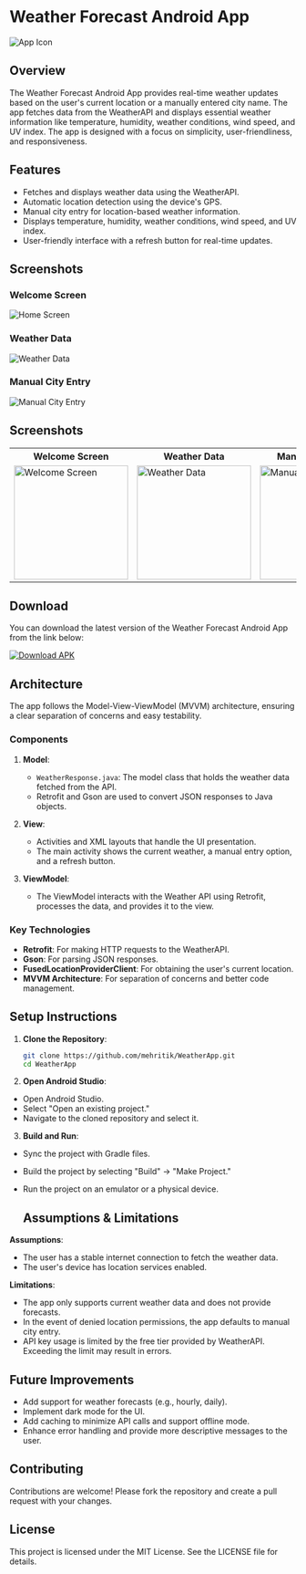 
# Weather Forecast Android App

![App Icon](https://github.com/mehritik/WeatherApp/blob/master/app/src/main/ic_launcher-playstore.png)

## Overview

The Weather Forecast Android App provides real-time weather updates based on the user's current location or a manually entered city name. The app fetches data from the WeatherAPI and displays essential weather information like temperature, humidity, weather conditions, wind speed, and UV index. The app is designed with a focus on simplicity, user-friendliness, and responsiveness.

## Features

- Fetches and displays weather data using the WeatherAPI.
- Automatic location detection using the device's GPS.
- Manual city entry for location-based weather information.
- Displays temperature, humidity, weather conditions, wind speed, and UV index.
- User-friendly interface with a refresh button for real-time updates.

## Screenshots

### Welcome Screen
![Home Screen](https://github.com/mehritik/WeatherApp/blob/master/app/src/main/Screenshot1.jpg)

### Weather Data
![Weather Data](https://github.com/mehritik/WeatherApp/blob/master/app/src/main/Screenshot2.jpg)

### Manual City Entry
![Manual City Entry](https://github.com/mehritik/WeatherApp/blob/master/app/src/main/Screenshot3.jpg)

## Screenshots

<table>
  <tr>
    <th>Welcome Screen</th>
    <th>Weather Data</th>
    <th>Manual City Entry</th>
  </tr>
  <tr>
    <td><img src="https://github.com/mehritik/WeatherApp/blob/master/app/src/main/Screenshot1.jpg" alt="Welcome Screen" width="200"/></td>
    <td><img src="https://github.com/mehritik/WeatherApp/blob/master/app/src/main/Screenshot2.jpg" alt="Weather Data" width="200"/></td>
    <td><img src="https://github.com/mehritik/WeatherApp/blob/master/app/src/main/Screenshot3.jpg" alt="Manual City Entry" width="200"/></td>
  </tr>
</table>


## Download

You can download the latest version of the Weather Forecast Android App from the link below:

[![Download APK](https://img.shields.io/badge/Download-APK-blue)](https://github.com/mehritik/WeatherApp/raw/master/app/app-debug.apk)



## Architecture

The app follows the Model-View-ViewModel (MVVM) architecture, ensuring a clear separation of concerns and easy testability.

### Components

1. **Model**: 
   - `WeatherResponse.java`: The model class that holds the weather data fetched from the API.
   - Retrofit and Gson are used to convert JSON responses to Java objects.

2. **View**: 
   - Activities and XML layouts that handle the UI presentation.
   - The main activity shows the current weather, a manual entry option, and a refresh button.

3. **ViewModel**: 
   - The ViewModel interacts with the Weather API using Retrofit, processes the data, and provides it to the view.

### Key Technologies

- **Retrofit**: For making HTTP requests to the WeatherAPI.
- **Gson**: For parsing JSON responses.
- **FusedLocationProviderClient**: For obtaining the user's current location.
- **MVVM Architecture**: For separation of concerns and better code management.

## Setup Instructions

1. **Clone the Repository**:
   ```bash
   git clone https://github.com/mehritik/WeatherApp.git
   cd WeatherApp

2. **Open Android Studio**:

- Open Android Studio.
- Select "Open an existing project."
- Navigate to the cloned repository and select it.

3. **Build and Run**:
- Sync the project with Gradle files.
- Build the project by selecting "Build" -> "Make Project."
- Run the project on an emulator or a physical device.

  ## Assumptions & Limitations

**Assumptions**:

- The user has a stable internet connection to fetch the weather data.
- The user's device has location services enabled.

**Limitations**:

- The app only supports current weather data and does not provide forecasts.
- In the event of denied location permissions, the app defaults to manual city entry.
- API key usage is limited by the free tier provided by WeatherAPI. Exceeding the limit may result in errors.

## Future Improvements

- Add support for weather forecasts (e.g., hourly, daily).
- Implement dark mode for the UI.
- Add caching to minimize API calls and support offline mode.
- Enhance error handling and provide more descriptive messages to the user.

## Contributing
Contributions are welcome! Please fork the repository and create a pull request with your changes.

## License
This project is licensed under the MIT License. See the LICENSE file for details.

